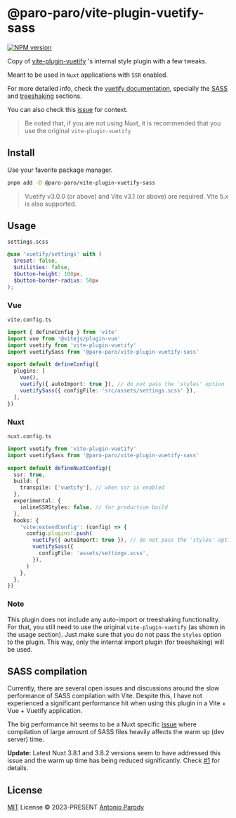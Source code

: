 # @paro-paro/vite-plugin-vuetify-sass 

[![NPM version](https://img.shields.io/npm/v/@paro-paro/vite-plugin-vuetify-sass?color=a1b858)](https://www.npmjs.com/package/@paro-paro/vite-plugin-vuetify-sass)

Copy of [vite-plugin-vuetify](https://github.com/vuetifyjs/vuetify-loader/blob/master/packages/vite-plugin) 's internal style plugin with a few tweaks. 

Meant to be used in `Nuxt` applications with `SSR` enabled.

For more detailed info, check the [vuetify documentation](https://vuetifyjs.com/en/), specially the [SASS](https://vuetifyjs.com/en/features/sass-variables) and [treeshaking](https://vuetifyjs.com/en/features/treeshaking) sections. 

You can also check this [issue](https://github.com/vuetifyjs/vuetify-loader/issues/290) for context.

> Be noted that, if you are not using Nuxt, it is recommended that you use the original `vite-plugin-vuetify`

## Install

Use your favorite package manager.

```bash
pnpm add -D @paro-paro/vite-plugin-vuetify-sass
``` 

> Vuetify v3.0.0 (or above) and Vite v3.1 (or above) are required. Vite 5.x is also supported.

## Usage

`settings.scss`

```scss
@use 'vuetify/settings' with (
  $reset: false,
  $utilities: false,
  $button-height: 100px,
  $button-border-radius: 50px
);
```

### Vue
`vite.config.ts`

```ts
import { defineConfig } from 'vite'
import vue from '@vitejs/plugin-vue'
import vuetify from 'vite-plugin-vuetify'
import vuetifySass from '@paro-paro/vite-plugin-vuetify-sass'

export default defineConfig({
  plugins: [
    vue(),
    vuetify({ autoImport: true }), // do not pass the 'styles' option
    vuetifySass({ configFile: 'src/assets/settings.scss' }),
  ],
})
```

### Nuxt

`nuxt.config.ts`

```ts
import vuetify from 'vite-plugin-vuetify'
import vuetifySass from '@paro-paro/vite-plugin-vuetify-sass'

export default defineNuxtConfig({
  ssr: true,
  build: {
    transpile: ['vuetify'], // when ssr is enabled
  },
  experimental: {
    inlineSSRStyles: false, // for production build
  },
  hooks: {
    'vite:extendConfig': (config) => {
      config.plugins!.push(
        vuetify({ autoImport: true }), // do not pass the 'styles' option
        vuetifySass({
          configFile: 'assets/settings.scss',
        }),
      )
    },
  },
})
```

### Note

This plugin does not include any auto-import or treeshaking functionality. For that, you still need to use the original `vite-plugin-vuetify` (as shown in the usage section). Just make sure that you do not pass the `styles` option to the plugin. This way, only the internal import plugin (for treeshaking) will be used.

## SASS compilation

Currently, there are several open issues and discussions around the slow performance of SASS compilation with Vite. Despite this, I have not experienced a significant performance hit when using this plugin in a Vite + Vue + Vuetify application.

The big performance hit seems to be a Nuxt specific [issue](https://github.com/nuxt/nuxt/issues/13824#issuecomment-1397319191) where compilation of large amount of SASS files heavily affects the warm up (dev server) time.

**Update:** Latest Nuxt 3.8.1 and 3.8.2 versions seem to have addressed this issue and the warm up time has being reduced significantly. Check [#1](https://github.com/paro-paro/vite-plugin-vuetify-sass/issues/1) for details.

## License

[MIT](./LICENSE) License &copy; 2023-PRESENT [Antonio Parody](https://github.com/paro-paro)

